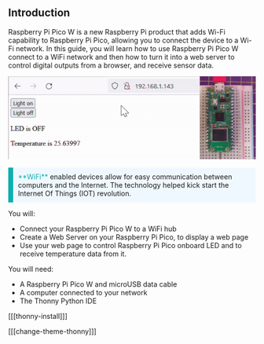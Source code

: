 ## Introduction

Raspberry Pi Pico W is a new Raspberry Pi product that adds Wi-Fi capability to Raspberry Pi Pico, allowing you to connect the device to a Wi-Fi network. In this guide, you will learn how to use Raspberry Pi Pico W connect to a WiFi network and then how to turn it into a web server to control digital outputs from a browser, and receive sensor data.

![Raspberry Pi Pico W being controlled from a web page](images/web-server.gif)

<p style="border-left: solid; border-width:10px; border-color: #0faeb0; background-color: aliceblue; padding: 10px;">
<span style="color: #0faeb0">**WiFi**</span> enabled devices allow for easy communication between computers and the Internet. The technology helped kick start the Internet Of Things (IOT) revolution.
</p>

You will:
+ Connect your Raspberry Pi Pico W to a WiFi hub
+ Create a Web Server on your Raspberry Pi Pico, to display a web page
+ Use your web page to control Raspberry Pi Pico onboard LED and to receive temperature data from it.

You will need:
+ A Raspberry Pi Pico W and microUSB data cable
+ A computer connected to your network
+ The Thonny Python IDE

[[[thonny-install]]]

[[[change-theme-thonny]]]

